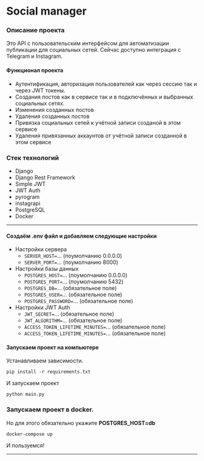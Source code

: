 # Social manager
### Описание проекта
Это API с пользовательским интерфейсом для автоматизации
публикации для социальных сетей. Сейчас доступно интеграция с
Telegram и Instagram.  
#### Функционал проекта
- Аутентификация, авторизация пользователей как через сессию так и
через JWT токены.
- Создания постов как в сервисе так и в подключённых и выбранных
социальных сетях.
- Изменения созданных постов
- Удаления созданных постов
- Привязка социальных сетей к учётной записи
созданой в этом сервисе
- Удаления привязанных аккаунтов от учётной записи
созданной в этом сервисе
### Стек технологий
- Django
- Django Rest Framework
- Simple JWT 
- JWT Auth
- pyrogram
- instagrapi
- PostgreSQL
- Docker

---
#### Создаём .env файл и добавляем следующие настройки

- Настройки сервера
  - `SERVER_HOST=`... (поумолчанию 0.0.0.0)
  - `SERVER_PORT=`... (поумолчанию 8000)
- Настройки базы данных 
  - `POSTGRES_HOST=`... (поумолчанию 0.0.0.0)
  - `POSTGRES_PORT=`... (поумолчанию 5432)
  - `POSTGRES_DB=`... (обязательное поле)
  - `POSTGRES_USER=`... (обязательное поле)
  - `POSTGRES_PASSWORD=`... (обязательное поле)
- Настройки JWT Auth
  - `JWT_SECRET=`... (обязательное поле)
  - `JWT_ALGORITHM=`... (обязательное поле)
  - `ACCESS_TOKEN_LIFETIME_MINUTES=`... (обязательное поле)
  - `ACCESS_TOKEN_LIFETIME_MINUTES=`... (обязательное поле)

#### Запускаем проект на компьютере
Устанавливаем зависимости.
```
pip install -r requirements.txt
```
И запускаем проект
```
python main.py
```

### Запускаем проект в docker.
Но для этого обязательно укажите **POSTGRES_HOST=db**

```
docker-compose up
```

И пользуемся!

---